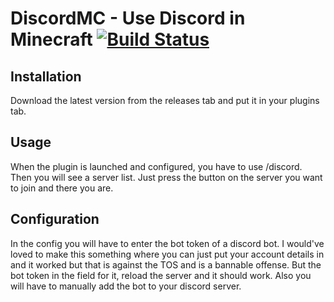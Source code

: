 # DiscordMC - Use Discord in Minecraft [![Build Status](https://travis-ci.org/Delta2Force/DiscordMC.svg?branch=master)](https://travis-ci.org/Delta2Force/DiscordMC)

## Installation
Download the latest version from the releases tab and put it in your plugins tab.

## Usage
When the plugin is launched and configured, you have to use /discord. Then you will see a server list.
Just press the button on the server you want to join and there you are.

## Configuration
In the config you will have to enter the bot token of a discord bot. I would've loved to make this something where you can just put your account details in and it worked but that is against the TOS and is a bannable offense. But the bot token in the field for it, reload the server and it should work. Also you will have to manually add the bot to your discord server.
